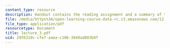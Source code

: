 ```yaml
---
content_type: resource
description: Handout contains the reading assignment and a summary of the lecture.
file: /media/https%3A/open-learning-course-data-rc.s3.amazonaws.com/12-480-thermodynamics-for-geoscientists-fall-2006/29f6310ccfe7aaeac1063949ad803b0f_lecture_3.pdf
file_type: application/pdf
resourcetype: Document
title: lecture_3.pdf
uid: 29f6310c-cfe7-aaea-c106-3949ad803b0f
---
```


